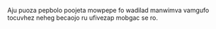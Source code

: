 Aju puoza pepbolo poojeta mowpepe fo wadilad manwimva vamgufo tocuvhez neheg becaojo ru ufivezap mobgac se ro.
